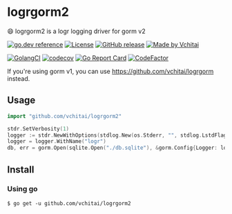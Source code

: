 # logrgorm2

:smile: logrgorm2 is a logr logging driver for gorm v2

[![go.dev reference](https://img.shields.io/badge/go.dev-reference-007d9c?logo=go&logoColor=white)](https://pkg.go.dev/github.com/vchitai/logrgorm2)
[![License](https://img.shields.io/badge/license-MIT-%2397ca00.svg)](https://github.com/vchitai/logrgorm2/blob/master/LICENSE)
[![GitHub release](https://img.shields.io/github/v/release/vchitai/logrgorm2.svg)](https://github.com/vchitai/logrgorm2/releases)
[![Made by Vchitai](https://img.shields.io/badge/made%20by-Vchitai-blue.svg?style=flat)](https://vchitai.github.io/)

[![GolangCI](https://golangci.com/badges/github.com/vchitai/logrgorm2.svg)](https://golangci.com/r/github.com/vchitai/logrgorm2)
[![codecov](https://codecov.io/gh/vchitai/logrgorm2/branch/main/graph/badge.svg?token=6QWOopYRPD)](https://codecov.io/gh/vchitai/logrgorm2)
[![Go Report Card](https://goreportcard.com/badge/github.com/vchitai/logrgorm2)](https://goreportcard.com/report/github.com/vchitai/logrgorm2)
[![CodeFactor](https://www.codefactor.io/repository/github/vchitai/logrgorm2/badge)](https://www.codefactor.io/repository/github/vchitai/logrgorm2)

If you're using gorm v1, you can use https://github.com/vchitai/logrgorm instead.

## Usage

```go
import "github.com/vchitai/logrgorm2"

stdr.SetVerbosity(1)
logger := stdr.NewWithOptions(stdlog.New(os.Stderr, "", stdlog.LstdFlags), stdr.Options{LogCaller: stdr.All})
logger = logger.WithName("logr")
db, err = gorm.Open(sqlite.Open("./db.sqlite"), &gorm.Config{Logger: logger})
```

## Install

### Using go

```console
$ go get -u github.com/vchitai/logrgorm2
```

[comment]: <> (## Stargazers over time)

[comment]: <> ([![Stargazers over time]&#40;https://starchart.cc/vchitai/logrgorm2.svg&#41;]&#40;https://starchart.cc/vchitai/logrgorm2&#41;)
